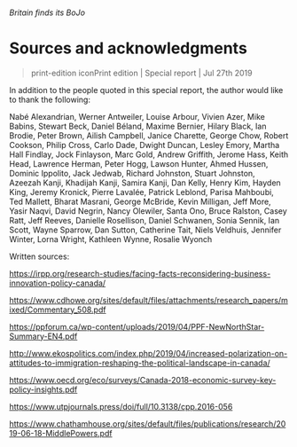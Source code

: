 ###### Britain finds its BoJo
# Sources and acknowledgments 
> print-edition iconPrint edition | Special report | Jul 27th 2019 
In addition to the people quoted in this special report, the author would like to thank the following: 
Nabé Alexandrian, Werner Antweiler, Louise Arbour, Vivien Azer, Mike Babins, Stewart Beck, Daniel Béland, Maxime Bernier, Hilary Black, Ian Brodie, Peter Brown, Ailish Campbell, Janice Charette, George Chow, Robert Cookson, Philip Cross, Carlo Dade, Dwight Duncan, Lesley Emory, Martha Hall Findlay, Jock Finlayson, Marc Gold, Andrew Griffith, Jerome Hass, Keith Head, Lawrence Herman, Peter Hogg, Lawson Hunter, Ahmed Hussen, Dominic Ippolito, Jack Jedwab, Richard Johnston, Stuart Johnston, Azeezah Kanji, Khadijah Kanji, Samira Kanji, Dan Kelly, Henry Kim, Hayden King, Jeremy Kronick, Pierre Lavalée, Patrick Leblond, Parisa Mahboubi, Ted Mallett, Bharat Masrani, George McBride, Kevin Milligan, Jeff More, Yasir Naqvi, David Negrin, Nancy Olewiler, Santa Ono, Bruce Ralston, Casey Ratt, Jeff Reeves, Danielle Rosellison, Daniel Schwanen, Sonia Sennik, Ian Scott, Wayne Sparrow, Dan Sutton, Catherine Tait, Niels Veldhuis, Jennifer Winter, Lorna Wright, Kathleen Wynne, Rosalie Wyonch 
Written sources: 
https://irpp.org/research-studies/facing-facts-reconsidering-business-innovation-policy-canada/ 
https://www.cdhowe.org/sites/default/files/attachments/research_papers/mixed/Commentary_508.pdf 
https://ppforum.ca/wp-content/uploads/2019/04/PPF-NewNorthStar-Summary-EN4.pdf 
http://www.ekospolitics.com/index.php/2019/04/increased-polarization-on-attitudes-to-immigration-reshaping-the-political-landscape-in-canada/ 
https://www.oecd.org/eco/surveys/Canada-2018-economic-survey-key-policy-insights.pdf 
https://www.utpjournals.press/doi/full/10.3138/cpp.2016-056 
https://www.chathamhouse.org/sites/default/files/publications/research/2019-06-18-MiddlePowers.pdf 
